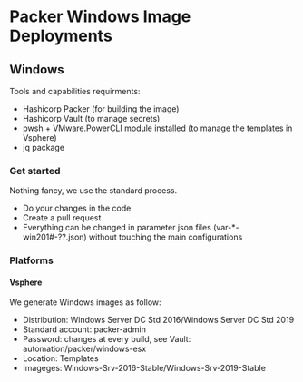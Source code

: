 # Packer Windows Image Deployments

## Windows

Tools and  capabilities requirments:

* Hashicorp Packer (for building the image)
* Hashicorp Vault (to manage secrets)
* pwsh + VMware.PowerCLI module installed (to manage the templates in Vsphere)
* jq package

### Get started

Nothing fancy, we use the standard process.

* Do your changes in the code 
* Create a pull request
* Everything can be changed in parameter json files (var-*-win201#-??.json) without touching the main configurations


### Platforms

#### Vsphere

We generate Windows images as follow:

* Distribution: Windows Server DC Std 2016/Windows Server DC Std 2019
* Standard account: packer-admin
* Password: changes at every build, see Vault: automation/packer/windows-esx
* Location: Templates
* Imageges: Windows-Srv-2016-Stable/Windows-Srv-2019-Stable
  
